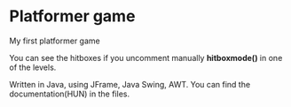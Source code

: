 # Platformer game
My first platformer game

You can see the hitboxes if you uncomment manually **hitboxmode()** in one of the levels.

Written in Java, using JFrame, Java Swing, AWT.
You can find the documentation(HUN) in the files.
